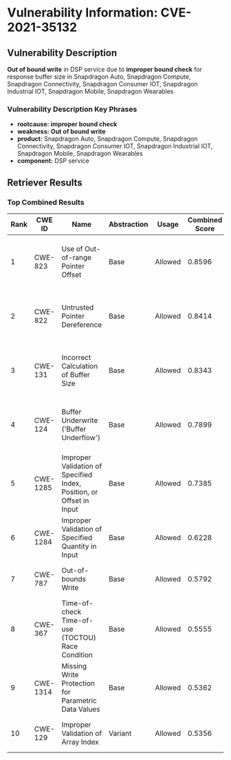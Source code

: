 # Vulnerability Information: CVE-2021-35132

## Vulnerability Description
**Out of bound write** in DSP service due to **improper bound check** for response buffer size in Snapdragon Auto, Snapdragon Compute, Snapdragon Connectivity, Snapdragon Consumer IOT, Snapdragon Industrial IOT, Snapdragon Mobile, Snapdragon Wearables

### Vulnerability Description Key Phrases
- **rootcause:** **improper bound check**
- **weakness:** **Out of bound write**
- **product:** Snapdragon Auto, Snapdragon Compute, Snapdragon Connectivity, Snapdragon Consumer IOT, Snapdragon Industrial IOT, Snapdragon Mobile, Snapdragon Wearables
- **component:** DSP service

## Retriever Results

### Top Combined Results

| Rank | CWE ID | Name | Abstraction | Usage | Combined Score | Retrievers | Individual Scores |
|------|--------|------|-------------|-------|---------------|------------|-------------------|
| 1 | CWE-823 | Use of Out-of-range Pointer Offset | Base | Allowed | 0.8596 | dense, sparse, graph | dense: 0.541, sparse: 0.556, graph: 0.757 |
| 2 | CWE-822 | Untrusted Pointer Dereference | Base | Allowed | 0.8414 | dense, sparse, graph | dense: 0.490, sparse: 0.483, graph: 0.894 |
| 3 | CWE-131 | Incorrect Calculation of Buffer Size | Base | Allowed | 0.8343 | dense, sparse, graph | dense: 0.534, sparse: 0.448, graph: 0.869 |
| 4 | CWE-124 | Buffer Underwrite ('Buffer Underflow') | Base | Allowed | 0.7899 | dense, sparse, graph | dense: 0.532, sparse: 0.452, graph: 0.742 |
| 5 | CWE-1285 | Improper Validation of Specified Index, Position, or Offset in Input | Base | Allowed | 0.7385 | dense, sparse, graph | dense: 0.551, sparse: 0.432, graph: 0.602 |
| 6 | CWE-1284 | Improper Validation of Specified Quantity in Input | Base | Allowed | 0.6228 | sparse, graph | sparse: 0.464, graph: 1.000 |
| 7 | CWE-787 | Out-of-bounds Write | Base | Allowed | 0.5792 | sparse, graph | sparse: 0.406, graph: 0.971 |
| 8 | CWE-367 | Time-of-check Time-of-use (TOCTOU) Race Condition | Base | Allowed | 0.5555 | sparse, graph | sparse: 0.498, graph: 0.757 |
| 9 | CWE-1314 | Missing Write Protection for Parametric Data Values | Base | Allowed | 0.5362 | dense, sparse | dense: 0.545, sparse: 0.461 |
| 10 | CWE-129 | Improper Validation of Array Index | Variant | Allowed | 0.5356 | sparse, graph | sparse: 0.417, graph: 0.957 |

